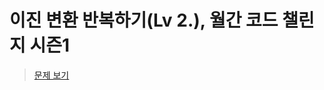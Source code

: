 # 이진 변환 반복하기(Lv 2.), 월간 코드 챌린지 시즌1
> [문제 보기](https://school.programmers.co.kr/learn/courses/30/lessons/70129)
